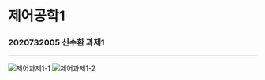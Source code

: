 # 제어공학1
### 2020732005 신수환 과제1
-------------------------------------------------------------------------------------------
![제어과제1-1](https://github.com/user-attachments/assets/b7f27540-a5fe-4779-984f-61df9c634246)
![제어과제1-2](https://github.com/user-attachments/assets/10942450-bcc0-4a66-82a3-2142098263ea)
